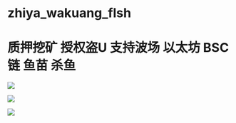 # zhiya_wakuang_flsh
# 质押挖矿 授权盗U 支持波场 以太坊 BSC 链  鱼苗  杀鱼 






![](https://www.showdoc.com.cn/server/api/attachment/visitFile?sign=ffdc85f78dd0a7e143df57d77ab5b3e0)



![](https://www.showdoc.com.cn/server/api/attachment/visitFile?sign=158679272738d7e36b9663aac08424a2)


![](https://www.showdoc.com.cn/server/api/attachment/visitFile?sign=055959919d2e678f709d77bc58c9286e)
